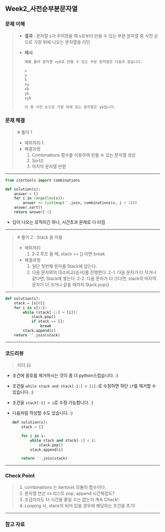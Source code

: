 ## Week2_사전순부분문자열



### 문제 이해

> - **결과**
>   : 문자열 s가 주어졌을 때 s로부터 만들 수 있는 부분 문자열 중 사전 순으로 가장 뒤에 나오는 문자열을 리턴
>
> - **예시**
>
>   ```markdown
>   예를 들어 문자열 xyb로 만들 수 있는 부분 문자열은 다음과 같습니다.
>   
>   x
>   y
>   b
>   xy
>   xb
>   yb
>   xyb
>   
>   이 중 사전 순으로 가장 뒤에 있는 문자열은 yb입니다.
>   ```
>



### 문제 해결

> \# 풀이 1
>
> - 예외처리
>   1. 
> - 해결과정
>   1. Combinations 함수를 이용하여 만들 수 있는 문자열 생성
>   2. Sort()
>   3. 마지막 문자열 반환

---

```python
from itertools import combinations

def solution(s):
    answer = []
    for i in range(len(s)):
        answer += list(map(''.join, combinations(s, i + 1)))
    answer.sort()
    return answer[-1]
```

- 답이 나오는 로직이긴 하나, 시간초과 문제로 다 터짐

---

> \# 풀이 2 : Stack 을 이용
>
> - 예외처리
>   1. 2-2 루프 돌 때, stack == [] 이면 break
> - 해결과정
>   1. 일단 첫번째 문자를 Stack에 담는다.
>   2. 다음 문자와의 대소비교(순서)를 진행한다.
>      2-1. 다음 문자가 더 작거나 같다면, Stack에 쌓는다.
>      2-2. 다음 문자가 더 크다면, 
>      stack의 마지막 문자가 더 크거나 같을 때까지 Stack.pop()

---

```python
def solution(s):
    stack = [s[0]]
    for i in s[1:]:
        while (stack[-1:] < [i]):
            stack.pop()
            if stack == []:
                break
        stack.append(i)
    return ''.join(stack)
```

---

### 코드리뷰

> 리더 曰

- 조건에 괄호를 제거하시는 것이 좀 더 python스럽습니다. :)

- 조건을 `while stack and stack[-1:] < [i]:`로 수정하면 하단 `if`를 제거할 수 있습니다. :)

- 조건을 `stack[-1] < i`로 수정 가능합니다. :)

- 다음처럼 작성할 수도 있습니다. :)

  ```python
  def solution(s):
      stack = []
  
      for i in s:
          while stack and stack[-1] < i:
              stack.pop()
          stack.append(i)
  
      return ''.join(stack) 
  ```

---

### Check Point

> 1. combinations 는 itertools 모듈의 함수이다.
> 2. 문자열 연산 vs 리스트 pop, append 시간복잡도?
> 3. 조금이라도 더 시간을 줄일 수는 없는지 계속 Check!
> 4. Looping 시, stack이 비어 있을 경우에 해당하는 조건을 추가!

---

### 

### 참고 자료

